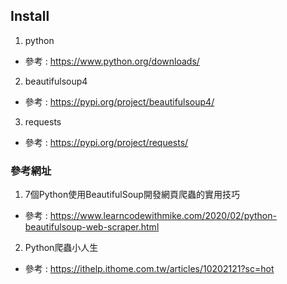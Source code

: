 ## Install

1. python
- 參考 : https://www.python.org/downloads/

2. beautifulsoup4
- 參考 : https://pypi.org/project/beautifulsoup4/

3. requests
- 參考 : https://pypi.org/project/requests/

### 參考網址

1. 7個Python使用BeautifulSoup開發網頁爬蟲的實用技巧
- 參考 : https://www.learncodewithmike.com/2020/02/python-beautifulsoup-web-scraper.html

2. Python爬蟲小人生
- 參考 : https://ithelp.ithome.com.tw/articles/10202121?sc=hot

